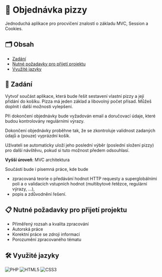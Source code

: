 # 🍕 Objednávka pizzy

Jednoduchá aplikace pro procvičení znalostí o základu MVC, Session a Cookies.

## 🗂️ Obsah

- [Zadání](#-zadání)
- [Nutné požadavky pro přijetí projektu](#-nutné-požadavky-pro-přijetí-projektu)
- [Využité jazyky](#️-využité-jazyky)

## 📖 Zadání

Vytvoř součást aplikace, která bude řešit sestavení vlastní pizzy a její přidání do košíku.
Pizza má jeden základ a libovolný počet přísad. Můžeš doplnit i další možnosti vylepšení.

Při dokončení objednávky bude vyžadován email a doručovací údaje, které budou
kontrolovány regulárními výrazy.

Dokončení objednávky proběhne tak, že se zkontroluje validnost zadaných údajů a
(pouze) vyprázdní košík.

Uživateli se automaticky uloží jeho poslední výběr (poslední složení pizzy) pro další
návštěvu, pokud si tuto možnost předem odsouhlasí.

**Vyšší úroveň**: MVC architektura

Součástí bude i písemná práce, kde bude

- zpracovaná teorie o předávání hodnot HTTP requesty a superglobálními poli a o
  validacích vstupních hodnot (multibytové řetězce, regulární výrazy, …),
- popis a zdůvodnění řešení.

## 📋 Nutné požadavky pro přijetí projektu

- Přiměřený rozsah a kvalita zpracování
- Autorská práce
- Korektní práce se zdroji informací
- Porozumění zpracovaného tématu

## 🛠️ Využité jazyky
![PHP](https://img.shields.io/badge/php-%23777BB4.svg?style=for-the-badge&logo=php&logoColor=white)
![HTML5](https://img.shields.io/badge/html5-%23E34F26.svg?style=for-the-badge&logo=html5&logoColor=white)
![CSS3](https://img.shields.io/badge/css3-%231572B6.svg?style=for-the-badge&logo=css3&logoColor=white)